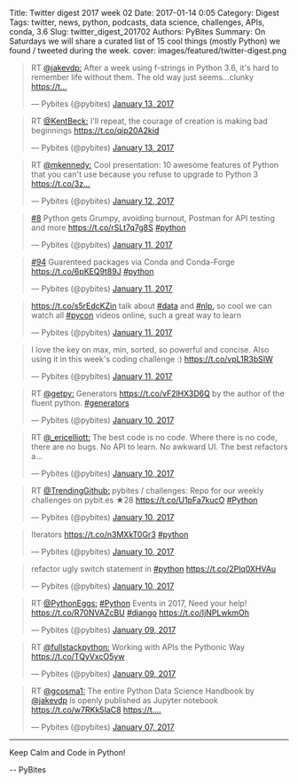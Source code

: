 Title: Twitter digest 2017 week 02
Date: 2017-01-14 0:05
Category: Digest
Tags: twitter, news, python, podcasts, data science, challenges, APIs, conda, 3.6
Slug: twitter_digest_201702
Authors: PyBites
Summary: On Saturdays we will share a curated list of 15 cool things (mostly Python) we found / tweeted during the week. 
cover: images/featured/twitter-digest.png

<script src='//platform.twitter.com/widgets.js'></script>

<blockquote class="twitter-tweet"><p>RT <a href="https://twitter.com/@jakevdp:" target="_blank">@jakevdp:</a> After a week using f-strings in Python 3.6, it's hard to remember life without them. The old way just seems...clunky
<a href="https://t…" title="https://t…" target="_blank">https://t…</a></p>— Pybites (@pybites) <a href="https://twitter.com/pybites/status/820036347469713408" data-datetime="2017-01-13T22:34:35+00:00">January 13, 2017</a></blockquote>

<blockquote class="twitter-tweet"><p>RT <a href="https://twitter.com/@KentBeck:" target="_blank">@KentBeck:</a> I'll repeat, the courage of creation is making bad beginnings <a href="https://t.co/qip20A2kid" title="https://t.co/qip20A2kid" target="_blank">https://t.co/qip20A2kid</a></p>— Pybites (@pybites) <a href="https://twitter.com/pybites/status/819981740836081664" data-datetime="2017-01-13T18:57:36+00:00">January 13, 2017</a></blockquote>

<blockquote class="twitter-tweet"><p>RT <a href="https://twitter.com/@mkennedy:" target="_blank">@mkennedy:</a> Cool presentation: 10 awesome features of Python that you can't use because you refuse to upgrade to Python 3 <a href="https://t.co/3z…" title="https://t.co/3z…" target="_blank">https://t.co/3z…</a></p>— Pybites (@pybites) <a href="https://twitter.com/pybites/status/819441364429668352" data-datetime="2017-01-12T07:10:20+00:00">January 12, 2017</a></blockquote>

<blockquote class="twitter-tweet"><p><a href="https://twitter.com/search/#8" target="_blank">#8</a> Python gets Grumpy, avoiding burnout, Postman for API testing and more <a href="https://t.co/rSLt7q7g8S" title="https://t.co/rSLt7q7g8S" target="_blank">https://t.co/rSLt7q7g8S</a> <a href="https://twitter.com/search/#python" target="_blank">#python</a></p>— Pybites (@pybites) <a href="https://twitter.com/pybites/status/819106605920702464" data-datetime="2017-01-11T09:00:07+00:00">January 11, 2017</a></blockquote>

<blockquote class="twitter-tweet"><p><a href="https://twitter.com/search/#94" target="_blank">#94</a> Guarenteed packages via Conda and Conda-Forge <a href="https://t.co/6pKEQ9t89J" title="https://t.co/6pKEQ9t89J" target="_blank">https://t.co/6pKEQ9t89J</a> <a href="https://twitter.com/search/#python" target="_blank">#python</a></p>— Pybites (@pybites) <a href="https://twitter.com/pybites/status/819106595531464705" data-datetime="2017-01-11T09:00:05+00:00">January 11, 2017</a></blockquote>

<blockquote class="twitter-tweet"><p><a href="https://t.co/s5rEdcKZin" title="https://t.co/s5rEdcKZin" target="_blank">https://t.co/s5rEdcKZin</a> talk about <a href="https://twitter.com/search/#data" target="_blank">#data</a> and <a href="https://twitter.com/search/#nlp," target="_blank">#nlp,</a> so cool we can watch all <a href="https://twitter.com/search/#pycon" target="_blank">#pycon</a> videos online, such a great way to learn</p>— Pybites (@pybites) <a href="https://twitter.com/pybites/status/819083179629936641" data-datetime="2017-01-11T07:27:02+00:00">January 11, 2017</a></blockquote>

<blockquote class="twitter-tweet"><p>I love the key on max, min, sorted, so powerful and concise. Also using it in this week's coding challenge :) <a href="https://t.co/vpL1R3bSIW" title="https://t.co/vpL1R3bSIW" target="_blank">https://t.co/vpL1R3bSIW</a></p>— Pybites (@pybites) <a href="https://twitter.com/pybites/status/819082820329017346" data-datetime="2017-01-11T07:25:36+00:00">January 11, 2017</a></blockquote>

<blockquote class="twitter-tweet"><p>RT <a href="https://twitter.com/@getpy:" target="_blank">@getpy:</a> Generators <a href="https://t.co/vF2lHX3D6Q" title="https://t.co/vF2lHX3D6Q" target="_blank">https://t.co/vF2lHX3D6Q</a> by the author of the fluent python. <a href="https://twitter.com/search/#generators" target="_blank">#generators</a></p>— Pybites (@pybites) <a href="https://twitter.com/pybites/status/818951461782646788" data-datetime="2017-01-10T22:43:38+00:00">January 10, 2017</a></blockquote>

<blockquote class="twitter-tweet"><p>RT <a href="https://twitter.com/@_ericelliott:" target="_blank">@_ericelliott:</a> The best code is no code. Where there is no code, there are no bugs. No API to learn. No awkward UI. The best refactors a…</p>— Pybites (@pybites) <a href="https://twitter.com/pybites/status/818898348312850433" data-datetime="2017-01-10T19:12:35+00:00">January 10, 2017</a></blockquote>

<blockquote class="twitter-tweet"><p>RT <a href="https://twitter.com/@TrendingGithub:" target="_blank">@TrendingGithub:</a> pybites / challenges: Repo for our weekly challenges on pybit.es ★28 <a href="https://t.co/U1pFa7kucO" title="https://t.co/U1pFa7kucO" target="_blank">https://t.co/U1pFa7kucO</a> <a href="https://twitter.com/search/#Python" target="_blank">#Python</a></p>— Pybites (@pybites) <a href="https://twitter.com/pybites/status/818840038729535488" data-datetime="2017-01-10T15:20:53+00:00">January 10, 2017</a></blockquote>

<blockquote class="twitter-tweet"><p>Iterators <a href="https://t.co/n3MXkT0Gr3" title="https://t.co/n3MXkT0Gr3" target="_blank">https://t.co/n3MXkT0Gr3</a> <a href="https://twitter.com/search/#python" target="_blank">#python</a></p>— Pybites (@pybites) <a href="https://twitter.com/pybites/status/818744285180751873" data-datetime="2017-01-10T09:00:23+00:00">January 10, 2017</a></blockquote>

<blockquote class="twitter-tweet"><p>refactor ugly switch statement in <a href="https://twitter.com/search/#python" target="_blank">#python</a> <a href="https://t.co/2Plq0XHVAu" title="https://t.co/2Plq0XHVAu" target="_blank">https://t.co/2Plq0XHVAu</a></p>— Pybites (@pybites) <a href="https://twitter.com/pybites/status/818734200035614720" data-datetime="2017-01-10T08:20:19+00:00">January 10, 2017</a></blockquote>

<blockquote class="twitter-tweet"><p>RT <a href="https://twitter.com/@PythonEggs:" target="_blank">@PythonEggs:</a> <a href="https://twitter.com/search/#Python" target="_blank">#Python</a> Events in 2017, Need your help! <a href="https://t.co/R70NVAZcBU" title="https://t.co/R70NVAZcBU" target="_blank">https://t.co/R70NVAZcBU</a> <a href="https://twitter.com/search/#django" target="_blank">#django</a> <a href="https://t.co/IjNPLwkmOh" title="https://t.co/IjNPLwkmOh" target="_blank">https://t.co/IjNPLwkmOh</a></p>— Pybites (@pybites) <a href="https://twitter.com/pybites/status/818539592022421505" data-datetime="2017-01-09T19:27:01+00:00">January 09, 2017</a></blockquote>

<blockquote class="twitter-tweet"><p>RT <a href="https://twitter.com/@fullstackpython:" target="_blank">@fullstackpython:</a> Working with APIs the Pythonic Way <a href="https://t.co/TQyVxcO5yw" title="https://t.co/TQyVxcO5yw" target="_blank">https://t.co/TQyVxcO5yw</a></p>— Pybites (@pybites) <a href="https://twitter.com/pybites/status/818537299629764609" data-datetime="2017-01-09T19:17:54+00:00">January 09, 2017</a></blockquote>

<blockquote class="twitter-tweet"><p>RT <a href="https://twitter.com/@gcosma1:" target="_blank">@gcosma1:</a> The entire Python Data Science Handbook by <a href="https://twitter.com/@jakevdp" target="_blank">@jakevdp</a> is openly published as Jupyter notebook <a href="https://t.co/w7RKk5IaC8" title="https://t.co/w7RKk5IaC8" target="_blank">https://t.co/w7RKk5IaC8</a> <a href="https://t.…" title="https://t.…" target="_blank">https://t.…</a></p>— Pybites (@pybites) <a href="https://twitter.com/pybites/status/817746028560584705" data-datetime="2017-01-07T14:53:40+00:00">January 07, 2017</a></blockquote>

---

Keep Calm and Code in Python!

-- PyBites
